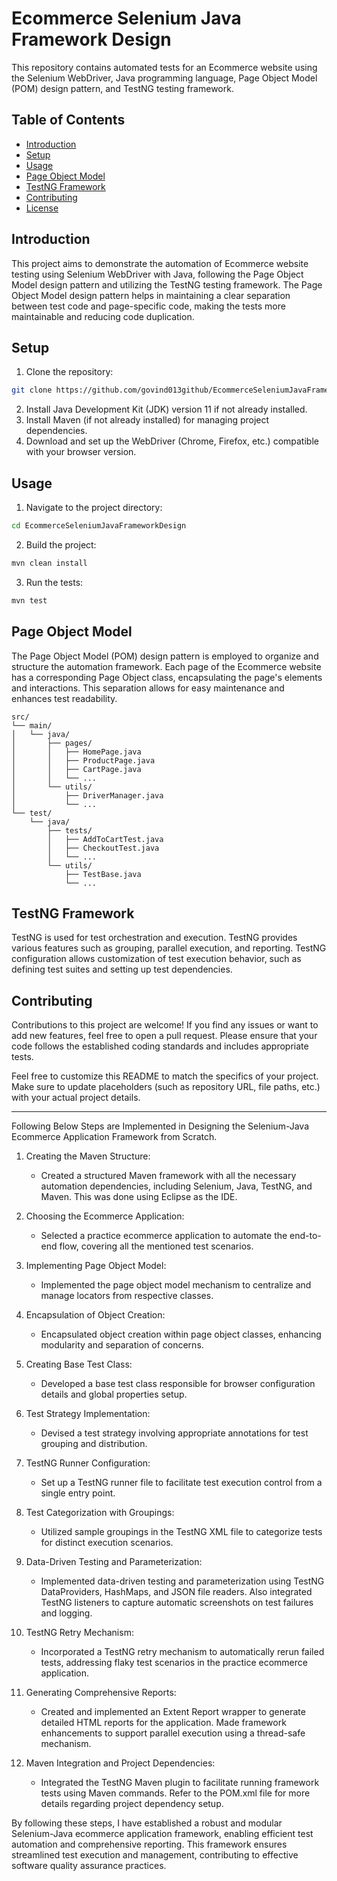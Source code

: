 # Ecommerce Selenium Java Framework Design

This repository contains automated tests for an Ecommerce website using the Selenium WebDriver, Java programming language, Page Object Model (POM) design pattern, and TestNG testing framework.

## Table of Contents

- [Introduction](#introduction)
- [Setup](#setup)
- [Usage](#usage)
- [Page Object Model](#page-object-model)
- [TestNG Framework](#testng-framework)
- [Contributing](#contributing)
- [License](#license)

## Introduction

This project aims to demonstrate the automation of Ecommerce website testing using Selenium WebDriver with Java, following the Page Object Model design pattern and utilizing the TestNG testing framework. The Page Object Model design pattern helps in maintaining a clear separation between test code and page-specific code, making the tests more maintainable and reducing code duplication.

## Setup

1. Clone the repository:

```bash
git clone https://github.com/govind013github/EcommerceSeleniumJavaFrameworkDesign.git
```

2. Install Java Development Kit (JDK) version 11 if not already installed.
3. Install Maven (if not already installed) for managing project dependencies.
4. Download and set up the WebDriver (Chrome, Firefox, etc.) compatible with your browser version.

## Usage

1. Navigate to the project directory:

```bash
cd EcommerceSeleniumJavaFrameworkDesign
```

2. Build the project:

```bash
mvn clean install
```

3. Run the tests:

```bash
mvn test
```

## Page Object Model

The Page Object Model (POM) design pattern is employed to organize and structure the automation framework. Each page of the Ecommerce website has a corresponding Page Object class, encapsulating the page's elements and interactions. This separation allows for easy maintenance and enhances test readability.

```
src/
└── main/
│   └── java/
│       ├── pages/
│       │   ├── HomePage.java
│       │   ├── ProductPage.java
│       │   ├── CartPage.java
│       │   └── ...
│       └── utils/
│           ├── DriverManager.java
│           └── ...
└── test/
    └── java/
        ├── tests/
        │   ├── AddToCartTest.java
        │   ├── CheckoutTest.java
        │   └── ...
        └── utils/
            ├── TestBase.java
            └── ...
```

## TestNG Framework

TestNG is used for test orchestration and execution. TestNG provides various features such as grouping, parallel execution, and reporting. TestNG configuration allows customization of test execution behavior, such as defining test suites and setting up test dependencies.

## Contributing

Contributions to this project are welcome! If you find any issues or want to add new features, feel free to open a pull request. Please ensure that your code follows the established coding standards and includes appropriate tests.

Feel free to customize this README to match the specifics of your project. Make sure to update placeholders (such as repository URL, file paths, etc.) with your actual project details.

----------------------------------------------------------------------------------------------------------------------------

Following Below Steps are Implemented in Designing the Selenium-Java Ecommerce Application Framework from Scratch.

1. Creating the Maven Structure:
   - Created a structured Maven framework with all the necessary automation dependencies, including Selenium, Java, TestNG, and Maven. This was done using Eclipse as the IDE.

2. Choosing the Ecommerce Application:
   - Selected a practice ecommerce application to automate the end-to-end flow, covering all the mentioned test scenarios.

3. Implementing Page Object Model:
   - Implemented the page object model mechanism to centralize and manage locators from respective classes.

4. Encapsulation of Object Creation:
   - Encapsulated object creation within page object classes, enhancing modularity and separation of concerns.

5. Creating Base Test Class:
   - Developed a base test class responsible for browser configuration details and global properties setup.

6. Test Strategy Implementation:
   - Devised a test strategy involving appropriate annotations for test grouping and distribution.

7. TestNG Runner Configuration:
   - Set up a TestNG runner file to facilitate test execution control from a single entry point.

8. Test Categorization with Groupings:
   - Utilized sample groupings in the TestNG XML file to categorize tests for distinct execution scenarios.

9. Data-Driven Testing and Parameterization:
   - Implemented data-driven testing and parameterization using TestNG DataProviders, HashMaps, and JSON file readers. Also integrated TestNG listeners to capture automatic screenshots on test failures and logging.

10. TestNG Retry Mechanism:
    - Incorporated a TestNG retry mechanism to automatically rerun failed tests, addressing flaky test scenarios in the practice ecommerce application.

11. Generating Comprehensive Reports:
    - Created and implemented an Extent Report wrapper to generate detailed HTML reports for the application. Made framework enhancements to support parallel execution using a thread-safe mechanism.

12. Maven Integration and Project Dependencies:
    - Integrated the TestNG Maven plugin to facilitate running framework tests using Maven commands. Refer to the POM.xml file for more details regarding project dependency setup.

By following these steps, I have established a robust and modular Selenium-Java ecommerce application framework, enabling efficient test automation and comprehensive reporting. This framework ensures streamlined test execution and management, contributing to effective software quality assurance practices.



